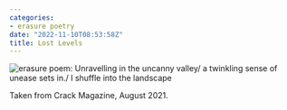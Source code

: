 ```yaml
---
categories:
- erasure poetry
date: "2022-11-10T08:53:58Z"
title: Lost Levels
---
```


<img src="https://www.davidralphlewis.co.uk/assets/images/articles/2022/lost-levels.jpeg" alt="erasure poem: Unravelling in the uncanny valley/ a twinkling sense of unease sets in./ I shuffle into the landscape" title="9087oihkjshhkkjh^%$??iugiu" class="responsive"><br>

Taken from Crack Magazine, August 2021.
